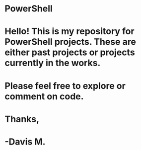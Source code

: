 # PowerShell
# Hello! This is my repository for PowerShell projects. These are either past projects or projects currently in the works.
# Please feel free to explore or comment on code.
# Thanks,
# -Davis M.
#
#
#
